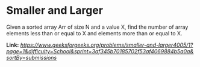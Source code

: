 # Smaller and Larger
Given a sorted array Arr of size N and a value X, find the number of array elements less than or equal to X and elements more than or equal to X.   
  
**Link:** _https://www.geeksforgeeks.org/problems/smaller-and-larger4005/1?page=1&difficulty=School&sprint=3af345b70185702f53af4069884b5a0a&sortBy=submissions_
